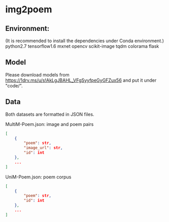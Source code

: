# img2poem


## Environment:
(It is recommended to install the dependencies under Conda environment.)
python2.7
tensorflow1.6
mxnet
opencv
scikit-image
tqdm
colorama
flask

## Model
Please download models from https://1drv.ms/u/s!AkLgJBAHL_VFgSyyfpeGyGFZux56 and put it under "code/".

## Data

Both datasets are formatted in JSON files.

MultiM-Poem.json: image and poem pairs

```json
[
	{
		"poem": str,
		"image_url": str,
		"id": int
	},
	...
]
```

UniM-Poem.json: poem corpus

```json
[
	{
		"poem": str,
		"id": int
	},
	...
]
```
